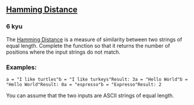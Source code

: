 <h2><a href=https://www.codewars.com/kata/5410c0e6a0e736cf5b000e69/train/csharp target="_blank">Hamming Distance</a></h2><h3>6 kyu</h3><p>The <a href="http://en.wikipedia.org/wiki/Hamming_distance" data-turbolinks="false" target="_blank">Hamming Distance</a> is a measure of similarity between two strings of equal length. Complete the function so that it returns the number of positions where the input strings do not match. </p><h3 id="examples">Examples:</h3><pre><code>a = "I like turtles"b = "I like turkeys"Result: 3a = "Hello World"b = "Hello World"Result: 0a = "espresso"b = "Expresso"Result: 2</code></pre><p>You can assume that the two inputs are ASCII strings of equal length.</p>